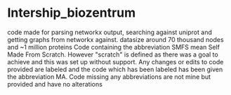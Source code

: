 # Intership_biozentrum
code made for parsing networkx output, searching against uniprot and getting graphs from networkx against. datasize around 70 thousand nodes and ~1 million proteins
Code containing the abbreviation SMFS mean Self Made From Scratch. However "scratch" is defined as there was a goal to achieve and this was set up without support.
Any changes or edits to code provided are labeled and the code which has been labeled has been given the abbreviation MA.
Code missing any abbreviations are not mine but provided and have no alterations
